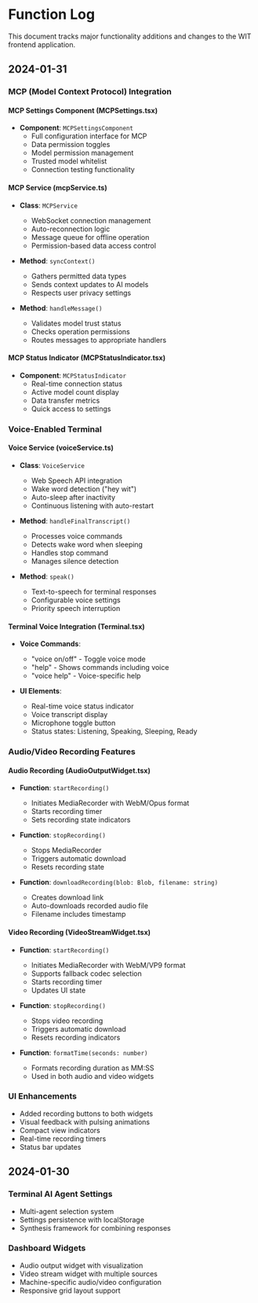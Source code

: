 # Function Log

This document tracks major functionality additions and changes to the WIT frontend application.

## 2024-01-31

### MCP (Model Context Protocol) Integration

#### MCP Settings Component (MCPSettings.tsx)
- **Component**: `MCPSettingsComponent`
  - Full configuration interface for MCP
  - Data permission toggles
  - Model permission management
  - Trusted model whitelist
  - Connection testing functionality

#### MCP Service (mcpService.ts)
- **Class**: `MCPService`
  - WebSocket connection management
  - Auto-reconnection logic
  - Message queue for offline operation
  - Permission-based data access control
  
- **Method**: `syncContext()`
  - Gathers permitted data types
  - Sends context updates to AI models
  - Respects user privacy settings

- **Method**: `handleMessage()`
  - Validates model trust status
  - Checks operation permissions
  - Routes messages to appropriate handlers

#### MCP Status Indicator (MCPStatusIndicator.tsx)
- **Component**: `MCPStatusIndicator`
  - Real-time connection status
  - Active model count display
  - Data transfer metrics
  - Quick access to settings

### Voice-Enabled Terminal

#### Voice Service (voiceService.ts)
- **Class**: `VoiceService`
  - Web Speech API integration
  - Wake word detection ("hey wit")
  - Auto-sleep after inactivity
  - Continuous listening with auto-restart
  
- **Method**: `handleFinalTranscript()`
  - Processes voice commands
  - Detects wake word when sleeping
  - Handles stop command
  - Manages silence detection

- **Method**: `speak()`
  - Text-to-speech for terminal responses
  - Configurable voice settings
  - Priority speech interruption

#### Terminal Voice Integration (Terminal.tsx)
- **Voice Commands**:
  - "voice on/off" - Toggle voice mode
  - "help" - Shows commands including voice
  - "voice help" - Voice-specific help
  
- **UI Elements**:
  - Real-time voice status indicator
  - Voice transcript display
  - Microphone toggle button
  - Status states: Listening, Speaking, Sleeping, Ready

### Audio/Video Recording Features

#### Audio Recording (AudioOutputWidget.tsx)
- **Function**: `startRecording()`
  - Initiates MediaRecorder with WebM/Opus format
  - Starts recording timer
  - Sets recording state indicators
  
- **Function**: `stopRecording()`
  - Stops MediaRecorder
  - Triggers automatic download
  - Resets recording state

- **Function**: `downloadRecording(blob: Blob, filename: string)`
  - Creates download link
  - Auto-downloads recorded audio file
  - Filename includes timestamp

#### Video Recording (VideoStreamWidget.tsx)
- **Function**: `startRecording()`
  - Initiates MediaRecorder with WebM/VP9 format
  - Supports fallback codec selection
  - Starts recording timer
  - Updates UI state

- **Function**: `stopRecording()`
  - Stops video recording
  - Triggers automatic download
  - Resets recording indicators

- **Function**: `formatTime(seconds: number)`
  - Formats recording duration as MM:SS
  - Used in both audio and video widgets

### UI Enhancements
- Added recording buttons to both widgets
- Visual feedback with pulsing animations
- Compact view indicators
- Real-time recording timers
- Status bar updates

## 2024-01-30

### Terminal AI Agent Settings
- Multi-agent selection system
- Settings persistence with localStorage
- Synthesis framework for combining responses

### Dashboard Widgets
- Audio output widget with visualization
- Video stream widget with multiple sources
- Machine-specific audio/video configuration
- Responsive grid layout support